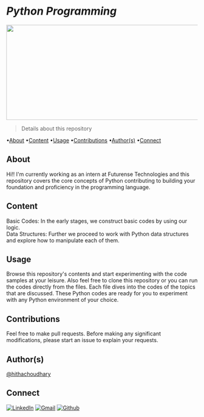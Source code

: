 # ***Python Programming***

<p>
<img src= "https://github.com/hithachoudhary/Futurense-Internship/assets/128136109/5c2e783f-4f8a-4f70-b5f1-b19656080955" width="980" height="250">
</p>

> Details about this repository
    
•[About](#-about) •[Content](#-content) •[Usage](#-usage) •[Contributions](#-contributions) •[Author(s)](#-authors) •[Connect](#-connect)

## About
Hi!! I'm currently working as an intern at Futurense Technologies and this repository covers the core concepts of Python contributing to building your foundation and proficiency in the programming language. 

## Content
Basic Codes: In the early stages, we construct basic codes by using our logic.  
Data Structures: Further we proceed to work with Python data structures and explore how to manipulate each of them.

## Usage 
Browse this repository's contents and start experimenting with the code samples at your leisure. Also feel free to clone this repository or you can run the codes directly from the files. Each file dives into the codes of the topics that are discussed. These Python codes are ready for you to experiment with any Python environment of your choice.

## Contributions
Feel free to make pull requests. Before making any significant modifications, please start an issue to explain your requests.

## Author(s)
[@hithachoudhary](https://github.com/hithachoudhary)

## Connect
[![LinkedIn](https://skillicons.dev/icons?i=linkedin)](https://www.linkedin.com/in/hitha-choudhary-g-7345372a3/)  [![Gmail](https://skillicons.dev/icons?i=gmail)](mailto:hithachoudhary21@gmail.com)  [![Github](https://skillicons.dev/icons?i=github)](https://github.com/hithachoudhary) 
